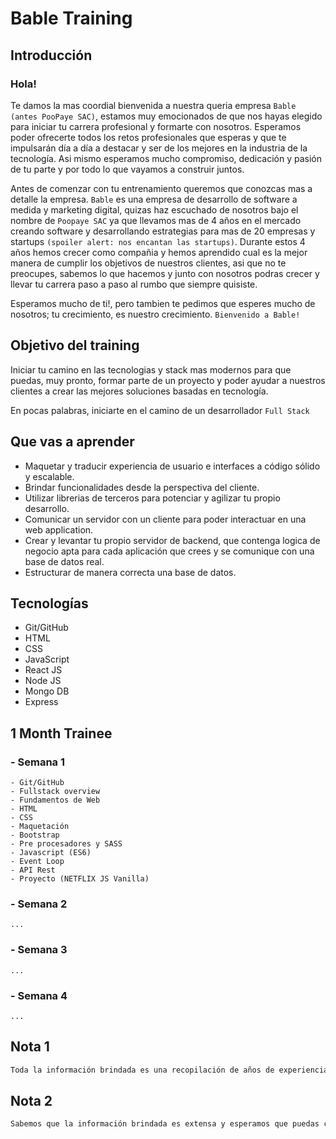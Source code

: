 # Bable Training

## Introducción

### Hola!
Te damos la mas coordial bienvenida a nuestra queria empresa `Bable (antes PooPaye SAC)`, estamos muy emocionados de que nos hayas elegido para iniciar tu carrera profesional y formarte con nosotros. Esperamos poder ofrecerte todos los retos profesionales que esperas y que te impulsarán día a día a destacar y ser de los mejores en la industria de la tecnología. Asi mismo esperamos mucho compromiso, dedicación y pasión de tu parte y por todo lo que vayamos a construir juntos.

Antes de comenzar con tu entrenamiento queremos que conozcas mas a detalle la empresa. `Bable` es una empresa de desarrollo de software a medida y marketing digital, quizas haz escuchado de nosotros bajo el nombre de `Poopaye SAC` ya que llevamos mas de 4 años en el mercado creando software y desarrollando estrategias para mas de 20 empresas y startups `(spoiler alert: nos encantan las startups)`. Durante estos 4 años hemos crecer como compañia y hemos aprendido cual es la mejor manera de cumplir los objetivos de nuestros clientes, asi que no te preocupes, sabemos lo que hacemos y junto con nosotros podras crecer y llevar tu carrera paso a paso al rumbo que siempre quisiste.

Esperamos mucho de ti!, pero tambien te pedimos que esperes mucho de nosotros; tu crecimiento, es nuestro crecimiento. `Bienvenido a Bable!`

## Objetivo del training

Iniciar tu camino en las tecnologias y stack mas modernos para que puedas, muy pronto, formar parte de un proyecto y poder ayudar a nuestros clientes a crear las mejores soluciones basadas en tecnología. 

En pocas palabras, iniciarte en el camino de un desarrollador `Full Stack`

## Que vas a aprender

- Maquetar y traducir experiencia de usuario e interfaces a código sólido y escalable.
- Brindar funcionalidades desde la perspectiva del cliente.
- Utilizar librerias de terceros para potenciar y agilizar tu propio desarrollo.
- Comunicar un servidor con un cliente para poder interactuar en una web application.
- Crear y levantar tu propio servidor de backend, que contenga logica de negocio apta para cada aplicación que crees y se comunique con una base de datos real.
- Estructurar de manera correcta una base de datos. 

## Tecnologías

- Git/GitHub
- HTML
- CSS
- JavaScript
- React JS
- Node JS
- Mongo DB
- Express

## 1 Month Trainee

### - Semana 1
    - Git/GitHub
    - Fullstack overview
    - Fundamentos de Web
    - HTML
    - CSS
    - Maquetación
    - Bootstrap
    - Pre procesadores y SASS
    - Javascript (ES6)
    - Event Loop
    - API Rest
    - Proyecto (NETFLIX JS Vanilla)
    
### - Semana 2
    ...

### - Semana 3
    ...

### - Semana 4
    ...

## Nota 1

```bash
Toda la información brindada es una recopilación de años de experiencia de nuestros colaboradores, te pedimos que no la compartas, ya que muy pronto tu mismo agregaras tus propios aportes que apoyarán a futuros trainees.
```
## Nota 2

```bash
Sabemos que la información brindada es extensa y esperamos que puedas completar de leer las documentaciones que te brindamos y aprender de los videos compartidos en el tiempo que corresponde, sin embargo, no te preocupes si no logras hacerlo, tendras tiempo para hacerlo y trataremos de solucionar tus dudas en los workshops. Lo mas importante es tu compromiso, tu dedicación, tu responsabilidad y tus ganas de aprender. NO TE RINDAS!!
```